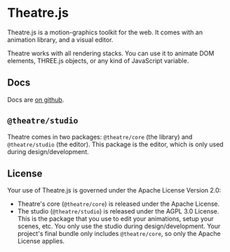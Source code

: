# Theatre.js

Theatre.js is a motion-graphics toolkit for the web. It comes with an animation library, and a visual editor.

Theatre works with all rendering stacks. You can use it to animate DOM elements, THREE.js objects, or any kind of JavaScript variable.

## Docs

Docs are [on github](https://github.com/AriaMinaei/theatre).

## `@theatre/studio`

Theatre comes in two packages: `@theatre/core` (the library) and `@theatre/studio` (the editor). This package is the editor, which is only used during design/development.

## License

Your use of Theatre.js is governed under the Apache License Version 2.0:

* Theatre's core (`@theatre/core`) is released under the Apache License.
* The studio (`@theatre/studio`) is released under the AGPL 3.0 License. This is the package that you use to edit your animations, setup your scenes, etc. You only use the studio during design/development. Your project's final bundle only includes `@theatre/core`, so only the Apache License applies.